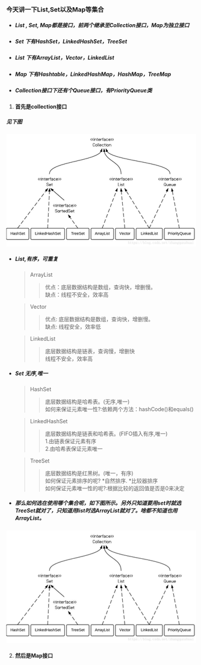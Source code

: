 ### 今天讲一下List,Set以及Map等集合
* ##### List , Set, Map都是接口，前两个继承至Collection接口，Map为独立接口
* ##### Set 下有HashSet，LinkedHashSet，TreeSet
* ##### List 下有ArrayList，Vector，LinkedList
* ##### Map 下有Hashtable，LinkedHashMap，HashMap，TreeMap
* ##### Collection接口下还有个Queue接口，有PriorityQueue类
1. #### 首先是collection接口
 ##### 见下图
![](https://github.com/Beancc/Main/blob/master/img/java/%E9%9B%86%E5%90%88%E6%8E%A5%E5%8F%A31.jpg)

* ##### List,有序，可重复 
  > ArrayList  
    >> 优点：底层数据结构是数组，查询快，增删慢。  
    >> 缺点：线程不安全，效率高 
    
  > Vector  
    >> 优点: 底层数据结构是数组，查询快，增删慢。  
    >> 缺点: 线程安全，效率低  
    
  > LinkedList  
    >> 底层数据结构是链表，查询慢，增删快  
    >> 线程不安全，效率高  

* ##### Set 无序,唯一  
  > HashSet  
  >> 底层数据结构是哈希表。(无序,唯一)  
  >> 如何来保证元素唯一性?:依赖两个方法：hashCode()和equals()

  > LinkedHashSet  
  >> 底层数据结构是链表和哈希表。(FIFO插入有序,唯一)  
  >> 1.由链表保证元素有序  
  >> 2.由哈希表保证元素唯一

  > TreeSet  
  >> 底层数据结构是红黑树。(唯一，有序)  
  >> 如何保证元素排序的呢? *自然排序. *比较器排序  
  >> 如何保证元素唯一性的呢?:根据比较的返回值是否是0来决定
* ##### 那么如何选在使用哪个集合呢，如下图所示。另外只知道要用set时就选TreeSet就对了，只知道用list时选ArrayList就对了。啥都不知道也用ArrayList。
![](https://github.com/Beancc/Main/blob/master/img/java/%E9%9B%86%E5%90%88%E6%8E%A5%E5%8F%A31.jpg)



2. #### 然后是Map接口


